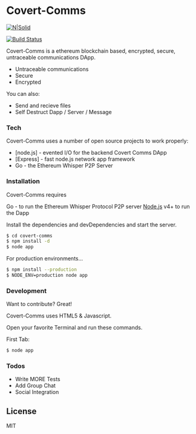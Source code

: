 # Covert-Comms

[![N|Solid](https://cldup.com/dTxpPi9lDf.thumb.png)](https://nodesource.com/products/nsolid)

[![Build Status](https://travis-ci.org/lismore/covert-comms.svg?branch=master)](https://github.com/lismore/covert-comm)

Covert-Comms is a ethereum blockchain based, encrypted, secure, untraceable communications DApp.

  - Untraceable communications
  - Secure
  - Encrypted 


You can also:
  - Send and recieve files 
  - Self Destruct Dapp / Server / Message 



### Tech

Covert-Comms uses a number of open source projects to work properly:

* [node.js] - evented I/O for the backend Covert Comms DApp
* [Express] - fast node.js network app framework
* Go - the Ethereum Whisper P2P Server

### Installation

Covert-Comms requires 

Go - to run the Ethereum Whisper Protocol P2P server 
[Node.js](https://nodejs.org/) v4+ to run the Dapp

Install the dependencies and devDependencies and start the server.

```sh
$ cd covert-comms
$ npm install -d
$ node app
```

For production environments...

```sh
$ npm install --production
$ NODE_ENV=production node app
```
### Development

Want to contribute? Great!

Covert-Comms uses HTML5 & Javascript.

Open your favorite Terminal and run these commands.

First Tab:
```sh
$ node app
```


### Todos

 - Write MORE Tests
 - Add Group Chat
 - Social Integration 

License
----

MIT
